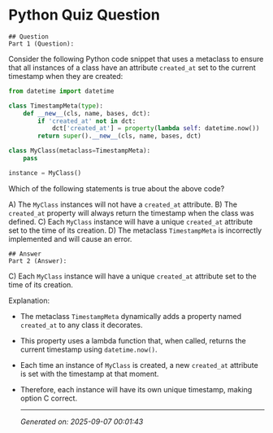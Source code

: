 # Python Quiz Question
    
    ## Question
    Part 1 (Question):
Consider the following Python code snippet that uses a metaclass to ensure that all instances of a class have an attribute `created_at` set to the current timestamp when they are created:

```python
from datetime import datetime

class TimestampMeta(type):
    def __new__(cls, name, bases, dct):
        if 'created_at' not in dct:
            dct['created_at'] = property(lambda self: datetime.now())
        return super().__new__(cls, name, bases, dct)

class MyClass(metaclass=TimestampMeta):
    pass

instance = MyClass()
```

Which of the following statements is true about the above code?

A) The `MyClass` instances will not have a `created_at` attribute.
B) The `created_at` property will always return the timestamp when the class was defined.
C) Each `MyClass` instance will have a unique `created_at` attribute set to the time of its creation.
D) The metaclass `TimestampMeta` is incorrectly implemented and will cause an error.
    
    ## Answer
    Part 2 (Answer):
C) Each `MyClass` instance will have a unique `created_at` attribute set to the time of its creation.

Explanation:
- The metaclass `TimestampMeta` dynamically adds a property named `created_at` to any class it decorates.
- This property uses a lambda function that, when called, returns the current timestamp using `datetime.now()`.
- Each time an instance of `MyClass` is created, a new `created_at` attribute is set with the timestamp at that moment.
- Therefore, each instance will have its own unique timestamp, making option C correct.
    
    ---
    *Generated on: 2025-09-07 00:01:43*
    